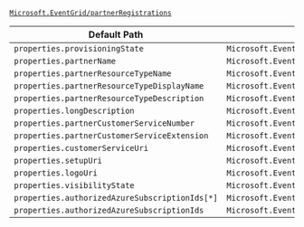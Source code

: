 [`Microsoft.EventGrid/partnerRegistrations`](https://docs.microsoft.com/en-us/azure/templates/microsoft.eventgrid/partnerregistrations)

| Default Path | Alias |
|---|---|
| `properties.provisioningState` | `Microsoft.EventGrid/partnerRegistrations/provisioningState` |
| `properties.partnerName` | `Microsoft.EventGrid/partnerRegistrations/partnerName` |
| `properties.partnerResourceTypeName` | `Microsoft.EventGrid/partnerRegistrations/partnerResourceTypeName` |
| `properties.partnerResourceTypeDisplayName` | `Microsoft.EventGrid/partnerRegistrations/partnerResourceTypeDisplayName` |
| `properties.partnerResourceTypeDescription` | `Microsoft.EventGrid/partnerRegistrations/partnerResourceTypeDescription` |
| `properties.longDescription` | `Microsoft.EventGrid/partnerRegistrations/longDescription` |
| `properties.partnerCustomerServiceNumber` | `Microsoft.EventGrid/partnerRegistrations/partnerCustomerServiceNumber` |
| `properties.partnerCustomerServiceExtension` | `Microsoft.EventGrid/partnerRegistrations/partnerCustomerServiceExtension` |
| `properties.customerServiceUri` | `Microsoft.EventGrid/partnerRegistrations/customerServiceUri` |
| `properties.setupUri` | `Microsoft.EventGrid/partnerRegistrations/setupUri` |
| `properties.logoUri` | `Microsoft.EventGrid/partnerRegistrations/logoUri` |
| `properties.visibilityState` | `Microsoft.EventGrid/partnerRegistrations/visibilityState` |
| `properties.authorizedAzureSubscriptionIds[*]` | `Microsoft.EventGrid/partnerRegistrations/authorizedAzureSubscriptionIds[*]` |
| `properties.authorizedAzureSubscriptionIds` | `Microsoft.EventGrid/partnerRegistrations/authorizedAzureSubscriptionIds` |

